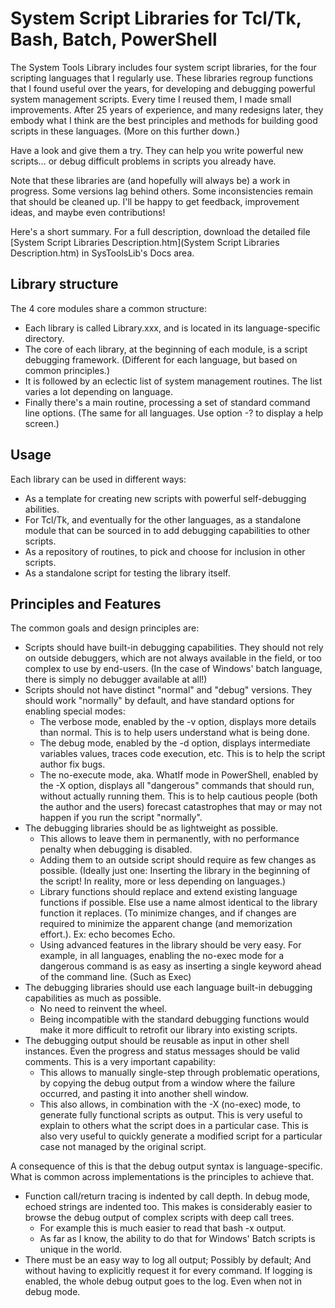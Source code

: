 ﻿# System Script Libraries for Tcl/Tk, Bash, Batch, PowerShell

The System Tools Library includes four system script libraries, for the four scripting languages that I regularly use.
These libraries regroup functions that I found useful over the years, for developing and debugging powerful system management scripts.
Every time I reused them, I made small improvements. After 25 years of experience, and many redesigns later, they embody what I think are the best principles and methods for building good scripts in these languages. (More on this further down.)

Have a look and give them a try. They can help you write powerful new scripts... or debug difficult problems in scripts you already have.

Note that these libraries are (and hopefully will always be) a work in progress. Some versions lag behind others. Some inconsistencies remain that should be cleaned up. I'll be happy to get feedback, improvement ideas, and maybe even contributions!

Here's a short summary. For a full description, download the detailed file [System Script Libraries Description.htm](System Script Libraries Description.htm) in SysToolsLib's Docs area.

## Library structure

The 4 core modules share a common structure:

* Each library is called Library.xxx, and is located in its language-specific directory.
* The core of each library, at the beginning of each module, is a script debugging framework. (Different for each language, but based on common principles.)
* It is followed by an eclectic list of system management routines. The list varies a lot depending on language.
* Finally there's a main routine, processing a set of standard command line options. (The same for all languages. Use option -? to display a help screen.)

## Usage

Each library can be used in different ways:

* As a template for creating new scripts with powerful self-debugging abilities.
* For Tcl/Tk, and eventually for the other languages, as a standalone module that can be sourced in to add debugging capabilities to other scripts.
* As a repository of routines, to pick and choose for inclusion in other scripts.
* As a standalone script for testing the library itself.

## Principles and Features

The common goals and design principles are:

* Scripts should have built-in debugging capabilities.
  They should not rely on outside debuggers, which are not always available in the field, or too complex to use by end-users. (In the case of Windows' batch language, there is simply no debugger available at all!)
* Scripts should not have distinct "normal" and "debug" versions.
  They should work "normally" by default, and have standard options for enabling special modes:
   * The verbose mode, enabled by the -v option, displays more details than normal. This is to help users understand what is being done.
   * The debug mode, enabled by the -d option, displays intermediate variables values, traces code execution, etc. This is to help the script author fix bugs.
   * The no-execute mode, aka. WhatIf mode in PowerShell, enabled by the -X option, displays all "dangerous" commands that should run, without actually running them. This is to help cautious people (both the author and the users) forecast catastrophes that may or may not happen if you run the script "normally".
* The debugging libraries should be as lightweight as possible.
   * This allows to leave them in permanently, with no performance penalty when debugging is disabled.
   * Adding them to an outside script should require as few changes as possible. (Ideally just one: Inserting the library in the beginning of the script! In reality, more or less depending on languages.)
   * Library functions should replace and extend existing language functions if possible. Else use a name almost identical to the library function it replaces. (To minimize changes, and if changes are required to minimize the apparent change (and memorization effort.). Ex: echo becomes Echo.
   * Using advanced features in the library should be very easy. For example, in all languages, enabling the no-exec mode for a dangerous command is as easy as inserting a single keyword ahead of the command line. (Such as Exec)
* The debugging libraries should use each language built-in debugging capabilities as much as possible.
   * No need to reinvent the wheel.
   * Being incompatible with the standard debugging functions would make it more difficult to retrofit our library into existing scripts.
* The debugging output should be reusable as input in other shell instances. Even the progress and status messages should be valid comments.
  This is a very important capability:
   * This allows to manually single-step through problematic operations, by copying the debug output from a window where the failure occurred, and pasting it into another shell window.
   * This also allows, in combination with the -X (no-exec) mode, to generate fully functional scripts as output. This is very useful to explain to others what the script does in a particular case. This is also very useful to quickly generate a modified script for a particular case not managed by the original script.

A consequence of this is that the debug output syntax is language-specific. What is common across implementations is the principles to achieve that.

* Function call/return tracing is indented by call depth. In debug mode, echoed strings are indented too.
  This makes is considerably easier to browse the debug output of complex scripts with deep call trees.
   * For example this is much easier to read that bash -x output.
   * As far as I know, the ability to do that for Windows' Batch scripts is unique in the world.
* There must be an easy way to log all output; Possibly by default; And without having to explicitly request it for every command.
  If logging is enabled, the whole debug output goes to the log. Even when not in debug mode.
